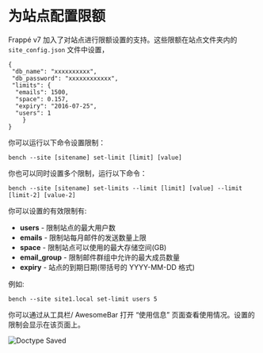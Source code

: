 # 为站点配置限额

Frappé v7 加入了对站点进行限额设置的支持。这些限额在站点文件夹内的 `site_config.json` 文件中设置，

	{
	 "db_name": "xxxxxxxxxx",
	 "db_password": "xxxxxxxxxxxx",
	 "limits": {
	  "emails": 1500,
	  "space": 0.157,
	  "expiry": "2016-07-25",
	  "users": 1
		}
	}

你可以运行以下命令设置限制：

	bench --site [sitename] set-limit [limit] [value]

你也可以同时设置多个限制，运行以下命令：
	
	bench --site [sitename] set-limits --limit [limit] [value] --limit [limit-2] [value-2]

 你可以设置的有效限制有: 

- **users** - 限制站点的最大用户数
- **emails** - 限制站每月邮件的发送数量上限
- **space** - 限制站点可以使用的最大存储空间(GB)
- **email_group** - 限制邮件群组中允许的最大成员数量
- **expiry** - 站点的到期日期(带括号的 YYYY-MM-DD 格式)

例如:

	bench --site site1.local set-limit users 5

你可以通过从工具栏/ AwesomeBar 打开 “使用信息” 页面查看使用情况。设置的限制会显示在该页面上。

<img class="screenshot" alt="Doctype Saved" src="/docs/assets/img/usage_info.png">
